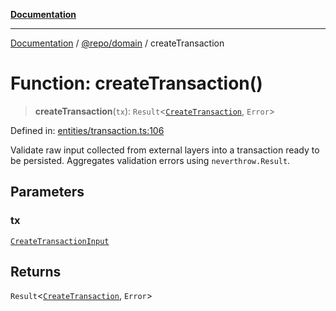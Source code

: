 [**Documentation**](../../../README.md)

***

[Documentation](../../../README.md) / [@repo/domain](../README.md) / createTransaction

# Function: createTransaction()

> **createTransaction**(`tx`): `Result`\<[`CreateTransaction`](../type-aliases/CreateTransaction.md), `Error`\>

Defined in: [entities/transaction.ts:106](https://github.com/o3osatoshi/experiment/blob/54ab00df974a3e9f8283fbcd8c611ed1e0274132/packages/domain/src/entities/transaction.ts#L106)

Validate raw input collected from external layers into a transaction ready to
be persisted. Aggregates validation errors using `neverthrow.Result`.

## Parameters

### tx

[`CreateTransactionInput`](../type-aliases/CreateTransactionInput.md)

## Returns

`Result`\<[`CreateTransaction`](../type-aliases/CreateTransaction.md), `Error`\>

